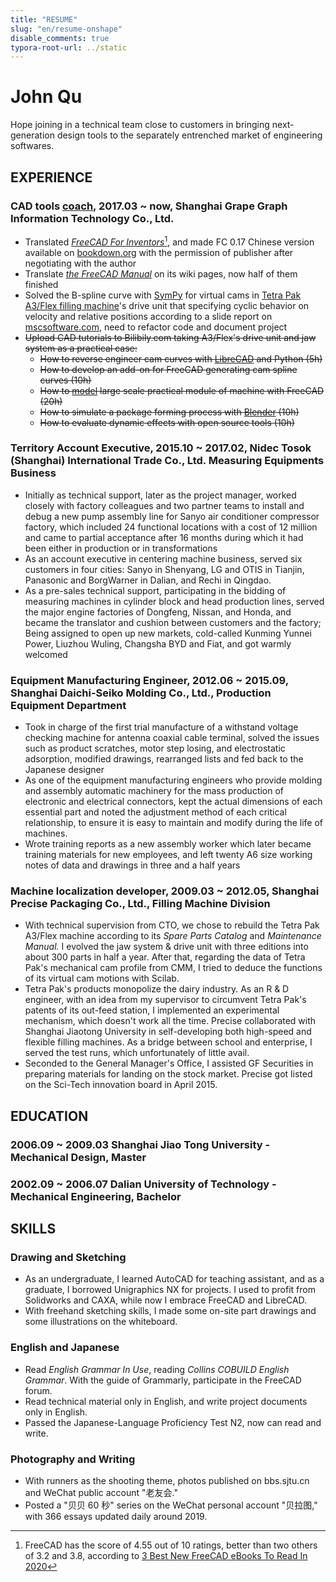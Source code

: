 ```yaml
---
title: "RESUME"
slug: "en/resume-onshape"
disable_comments: true
typora-root-url: ../static
---
```


# John Qu

Hope joining in a technical team close to customers in bringing next-generation design tools to the separately entrenched market of engineering softwares.

## EXPERIENCE

### CAD tools <u>coach</u>, 2017.03 ~ now, Shanghai Grape Graph Information Technology Co., Ltd.

- Translated *[FreeCAD For Inventors](https://www.amazon.com/FreeCAD-Inventors-Practical-Examples-Descriptions-ebook/dp/B07H9RV5X6)*[^not the worst commercial tutorial], and made FC 0.17 Chinese version available on [bookdown.org](https://bookdown.org/johnqu1982/FFI/) with the permission of publisher after negotiating with the author 
- Translate *[the FreeCAD Manual](https://wiki.freecadweb.org/Manual:Introduction)* on its wiki pages, now half of them finished
- Solved the B-spline curve with [SymPy](https://www.sympy.org/en/index.html) for virtual cams in [Tetra Pak A3/Flex filling machine](https://www.tetrapak.com/packaging/tetra-pak-a3flex)'s drive unit that specifying cyclic behavior on velocity and relative positions according to a slide report on [mscsoftware.com](http://www.mscsoftware.com/sites/default/files/metodi-strumenti-calcolo-prototipaz.pdf), need to refactor code and document project
- ~~Upload CAD tutorials to Bilibily.com taking A3/Flex's drive unit and jaw system as a practical case:~~
  - ~~How to reverse engineer cam curves with [LibreCAD](https://librecad.org/) and Python (5h)~~
  - ~~How to develop an add-on for FreeCAD generating cam spline curves (10h)~~
  - ~~How to <u>model</u> large scale practical module of machine with FreeCAD (20h)~~
  - ~~How to simulate a package forming process with [Blender](https://www.blender.org/) (10h)~~
  - ~~How to evaluate dynamic effects with open source tools (10h)~~ 

[^not the worst commercial tutorial]: FreeCAD has the score of 4.55 out of 10 ratings, better than two others of 3.2 and 3.8, according to [3 Best New FreeCAD eBooks To Read In 2020](https://bookauthority.org/books/new-freecad-ebooks)

### Territory Account Executive, 2015.10 ~ 2017.02, Nidec Tosok (Shanghai) International Trade Co., Ltd. Measuring Equipments Business

- Initially as technical support, later as the project manager, worked closely with factory colleagues and two partner teams to install and debug a new pump assembly line for Sanyo air conditioner compressor factory, which included 24 functional locations with a cost of 12 million and came to partial acceptance after 16 months during which it had been either in production or in transformations
- As an account executive in centering machine business, served six customers in four cities: Sanyo in Shenyang, LG and OTIS in Tianjin, Panasonic and BorgWarner in Dalian, and Rechi in Qingdao.
- As a pre-sales technical support, participating in the bidding of measuring machines in cylinder block and head production lines, served the major engine factories of Dongfeng, Nissan, and Honda, and became the translator and cushion between customers and the factory; Being assigned to open up new markets, cold-called Kunming Yunnei Power, Liuzhou Wuling, Changsha BYD and Fiat, and got warmly welcomed

### Equipment Manufacturing Engineer, 2012.06 ~ 2015.09, Shanghai Daichi-Seiko Molding Co., Ltd., Production Equipment Department

- Took in charge of the first trial manufacture of a withstand voltage checking machine for antenna coaxial cable terminal, solved the issues such as product scratches, motor step losing, and electrostatic adsorption, modified drawings, rearranged lists and fed back to the Japanese designer
- As one of the equipment manufacturing engineers who provide molding and assembly automatic machinery for the mass production of electronic and electrical connectors, kept the actual dimensions of each essential part and noted the adjustment method of each critical relationship, to ensure it is easy to maintain and modify during the life of machines.
- Wrote training reports as a new assembly worker which later became training materials for new employees, and left twenty A6 size working notes of data and drawings in three and a half years

### Machine localization developer, 2009.03 ~ 2012.05, Shanghai Precise Packaging Co., Ltd., Filling Machine Division

- With technical supervision from CTO, we chose to rebuild the Tetra Pak A3/Flex machine according to its *Spare Parts Catalog* and *Maintenance Manual.* I evolved the jaw system & drive unit with three editions into about 300 parts in half a year. After that, regarding the data of Tetra Pak's mechanical cam profile from CMM, I tried to deduce the functions of its virtual cam motions with Scilab.
- Tetra Pak's products monopolize the dairy industry. As an R & D engineer, with an idea from my supervisor to circumvent Tetra Pak's patents of its out-feed station, I implemented an experimental mechanism, which doesn't work all the time. Precise collaborated with Shanghai Jiaotong University in self-developing both high-speed and flexible filling machines. As a bridge between school and enterprise, I served the test runs, which unfortunately of little avail.
- Seconded to the General Manager's Office, I assisted GF Securities in preparing materials for landing on the stock market. Precise got listed on the Sci-Tech innovation board in April 2015.

## EDUCATION

### 2006.09 ~ 2009.03 Shanghai Jiao Tong University - Mechanical Design, Master

### 2002.09 ~ 2006.07 Dalian University of Technology - Mechanical Engineering, Bachelor

## SKILLS

### Drawing and Sketching

- As an undergraduate, I learned AutoCAD for teaching assistant, and as a graduate, I borrowed Unigraphics NX for projects. I used to profit from Solidworks and CAXA, while now I embrace FreeCAD and LibreCAD.
- With freehand sketching skills, I made some on-site part drawings and some illustrations on the whiteboard.

### English and Japanese

- Read *English Grammar In Use*, reading *Collins COBUILD English Grammar*. With the guide of Grammarly, participate in the FreeCAD forum.
- Read technical material only in English, and write project documents only in English.
- Passed the Japanese-Language Proficiency Test N2, now can read and write.

### Photography and Writing

- With runners as the shooting theme, photos published on bbs.sjtu.cn and WeChat public account "老友会."
- Posted a "贝贝 60 秒" series on the WeChat personal account "贝拉图," with 366 essays updated daily around 2019.